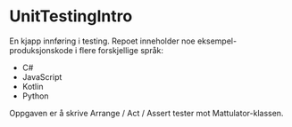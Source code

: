 # UnitTestingIntro

En kjapp innføring i testing. Repoet inneholder noe eksempel-produksjonskode i flere forskjellige språk:

- C#
- JavaScript
- Kotlin
- Python

Oppgaven er å skrive Arrange / Act / Assert tester mot Mattulator-klassen.
